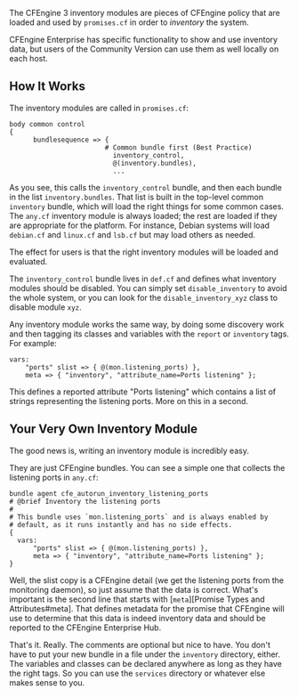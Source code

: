 The CFEngine 3 inventory modules are pieces of CFEngine policy that are loaded
and used by `promises.cf` in order to *inventory* the system.

CFEngine Enterprise has specific functionality to show and use inventory data,
but users of the Community Version can use them as well locally on each host.

## How It Works

The inventory modules are called in `promises.cf`:

```
body common control
{
      bundlesequence => {
                        # Common bundle first (Best Practice)
                          inventory_control,
                          @(inventory.bundles),
                          ...
```

As you see, this calls the `inventory_control` bundle, and then each
bundle in the list `inventory.bundles`. That list is built in the
top-level common `inventory` bundle, which will load the right things
for some common cases. The `any.cf` inventory module is always loaded;
the rest are loaded if they are appropriate for the platform. For
instance, Debian systems will load `debian.cf` and `linux.cf` and
`lsb.cf` but may load others as needed.

The effect for users is that the right inventory modules will be
loaded and evaluated.

The `inventory_control` bundle lives in `def.cf` and defines what
inventory modules should be disabled. You can simply set
`disable_inventory` to avoid the whole system, or you can look for the
`disable_inventory_xyz` class to disable module `xyz`.

Any inventory module works the same way, by doing some discovery work
and then tagging its classes and variables with the `report` or
`inventory` tags.  For example:

```
vars:
    "ports" slist => { @(mon.listening_ports) },
    meta => { "inventory", "attribute_name=Ports listening" };
```

This defines a reported attribute "Ports listening" which contains a
list of strings representing the listening ports. More on this in a
second.

## Your Very Own Inventory Module

The good news is, writing an inventory module is incredibly easy.

They are just CFEngine bundles. You can see a simple one that collects
the listening ports in `any.cf`:

```cf3
bundle agent cfe_autorun_inventory_listening_ports
# @brief Inventory the listening ports
#
# This bundle uses `mon.listening_ports` and is always enabled by
# default, as it runs instantly and has no side effects.
{
  vars:
      "ports" slist => { @(mon.listening_ports) },
      meta => { "inventory", "attribute_name=Ports listening" };
}
```

Well, the slist copy is a CFEngine detail (we get the listening ports from the
monitoring daemon), so just assume that the data is correct. What's important is
the second line that starts with [`meta`][Promise Types and Attributes#meta].
That defines metadata for the promise that CFEngine will use to determine that
this data is indeed inventory data and should be reported to the CFEngine
Enterprise Hub.

That's it. Really. The comments are optional but nice to have. You don't have to
put your new bundle in a file under the `inventory` directory, either. The
variables and classes can be declared anywhere as long as they have the right
tags. So you can use the `services` directory or whatever else makes sense to
you.
